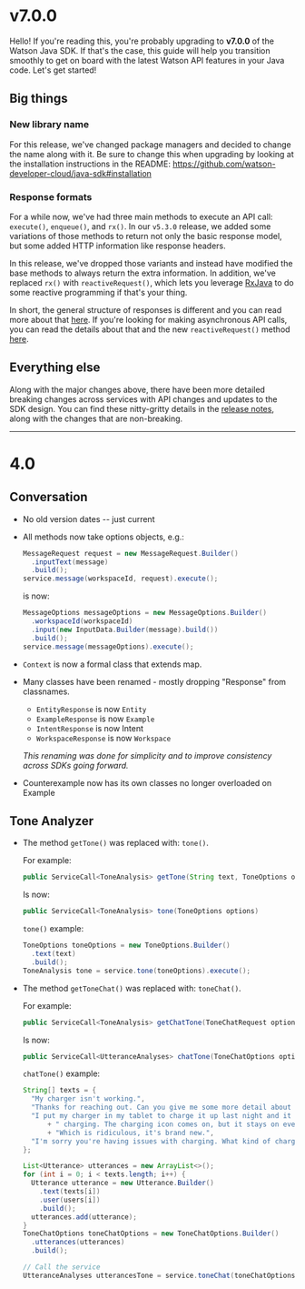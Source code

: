 # v7.0.0
Hello! If you're reading this, you're probably upgrading to **v7.0.0** of the Watson Java SDK. If that's the case, this guide will help you transition smoothly to get on board with the latest Watson API features in your Java code. Let's get started!

## **Big** things
### New library name
For this release, we've changed package managers and decided to change the name along with it. Be sure to change this when upgrading by looking at the installation instructions in the README: https://github.com/watson-developer-cloud/java-sdk#installation

### Response formats
For a while now, we've had three main methods to execute an API call: `execute()`, `enqueue()`, and `rx()`. In our `v5.3.0` release, we added some variations of those methods to return not only the basic response model, but some added HTTP information like response headers.

In this release, we've dropped those variants and instead have modified the base methods to always return the extra information. In addition, we've replaced `rx()` with `reactiveRequest()`, which lets you leverage [RxJava](https://github.com/ReactiveX/RxJava) to do some reactive programming if that's your thing.

In short, the general structure of responses is different and you can read more about that [here](https://github.com/watson-developer-cloud/java-sdk#parsing-responses). If you're looking for making asynchronous API calls, you can read the details about that and the new `reactiveRequest()` method [here](https://github.com/watson-developer-cloud/java-sdk#making-asynchronous-api-calls).

## Everything else
Along with the major changes above, there have been more detailed breaking changes across services with API changes and updates to the SDK design. You can find these nitty-gritty details in the [release notes](https://github.com/watson-developer-cloud/java-sdk/releases/tag/java-sdk-7.0.0), along with the changes that are non-breaking.

---

# 4.0

## Conversation

- No old version dates -- just current
- All methods now take options objects, e.g.:

    ```java
    MessageRequest request = new MessageRequest.Builder()
      .inputText(message)
      .build();
    service.message(workspaceId, request).execute();
    ```
  is now:

    ```java
    MessageOptions messageOptions = new MessageOptions.Builder()
      .workspaceId(workspaceId)
      .input(new InputData.Builder(message).build())
      .build();
    service.message(messageOptions).execute();
    ```
- `Context` is now a formal class that extends map.
- Many classes have been renamed - mostly dropping "Response" from classnames.
  - `EntityResponse` is now `Entity`
  - `ExampleResponse` is now `Example`
  - `IntentResponse` is now Intent
  - `WorkspaceResponse` is now `Workspace`

  _This renaming was done for simplicity and to improve consistency across SDKs going forward._

- Counterexample now has its own classes no longer overloaded on Example

## Tone Analyzer

- The method `getTone()` was replaced with: `tone()`.

  For example:

  ```java
  public ServiceCall<ToneAnalysis> getTone(String text, ToneOptions options)
  ```

  Is now:
  ```java
  public ServiceCall<ToneAnalysis> tone(ToneOptions options)
  ```

  `tone()` example:
  ```java
  ToneOptions toneOptions = new ToneOptions.Builder()
    .text(text)
    .build();
  ToneAnalysis tone = service.tone(toneOptions).execute();
  ```

- The method `getToneChat()` was replaced with: `toneChat()`.

  For example:

  ```java
  public ServiceCall<ToneAnalysis> getChatTone(ToneChatRequest options)
  ```

  Is now:

  ```java
  public ServiceCall<UtteranceAnalyses> chatTone(ToneChatOptions options) {

  ```

  `chatTone()` example:
  ```java
  String[] texts = {
    "My charger isn't working.",
    "Thanks for reaching out. Can you give me some more detail about the issue?",
    "I put my charger in my tablet to charge it up last night and it keeps saying it isn't"
        + " charging. The charging icon comes on, but it stays on even when I take the charger out. "
        + "Which is ridiculous, it's brand new.",
    "I'm sorry you're having issues with charging. What kind of charger are you using?"
  };

  List<Utterance> utterances = new ArrayList<>();
  for (int i = 0; i < texts.length; i++) {
    Utterance utterance = new Utterance.Builder()
      .text(texts[i])
      .user(users[i])
      .build();
    utterances.add(utterance);
  }
  ToneChatOptions toneChatOptions = new ToneChatOptions.Builder()
    .utterances(utterances)
    .build();

  // Call the service
  UtteranceAnalyses utterancesTone = service.toneChat(toneChatOptions).execute();
  ```
